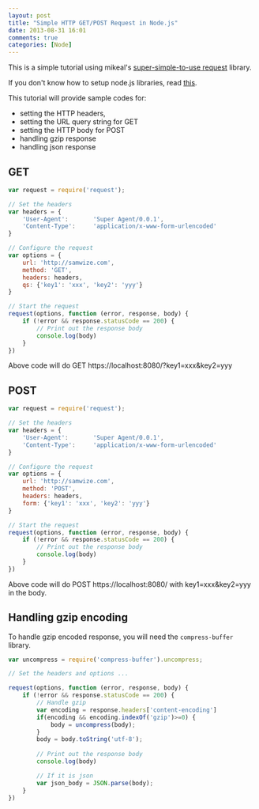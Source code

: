```yaml
---
layout: post
title: "Simple HTTP GET/POST Request in Node.js"
date: 2013-08-31 16:01
comments: true
categories: [Node]
---
```


This is a simple tutorial using mikeal's [super-simple-to-use request](https://github.com/mikeal/request) library.

<!-- more -->

If you don't know how to setup node.js libraries, read [this](/2013/08/29/getting-started-with-node-dot-js-scripting/).

This tutorial will provide sample codes for:

- setting the HTTP headers, 
- setting the URL query string for GET
- setting the HTTP body for POST
- handling gzip response
- handling json response


## GET ##

```js
var request = require('request');

// Set the headers
var headers = {
    'User-Agent':       'Super Agent/0.0.1',
    'Content-Type':     'application/x-www-form-urlencoded'
}

// Configure the request
var options = {
    url: 'http://samwize.com',
    method: 'GET',
    headers: headers,
    qs: {'key1': 'xxx', 'key2': 'yyy'}
}

// Start the request
request(options, function (error, response, body) {
    if (!error && response.statusCode == 200) {
        // Print out the response body
        console.log(body)
    }
})
```

Above code will do GET https://localhost:8080/?key1=xxx&key2=yyy


## POST ##

```js
var request = require('request');

// Set the headers
var headers = {
    'User-Agent':       'Super Agent/0.0.1',
    'Content-Type':     'application/x-www-form-urlencoded'
}

// Configure the request
var options = {
    url: 'http://samwize.com',
    method: 'POST',
    headers: headers,
    form: {'key1': 'xxx', 'key2': 'yyy'}
}

// Start the request
request(options, function (error, response, body) {
    if (!error && response.statusCode == 200) {
        // Print out the response body
        console.log(body)
    }
})
```

Above code will do POST https://localhost:8080/ with key1=xxx&key2=yyy in the body.


## Handling gzip encoding

To handle gzip encoded response, you will need the `compress-buffer` library.

```js
var uncompress = require('compress-buffer').uncompress;

// Set the headers and options ...

request(options, function (error, response, body) {
    if (!error && response.statusCode == 200) {
        // Handle gzip
        var encoding = response.headers['content-encoding']
        if(encoding && encoding.indexOf('gzip')>=0) {
            body = uncompress(body);
        }
        body = body.toString('utf-8');
        
        // Print out the response body
        console.log(body)

        // If it is json
        var json_body = JSON.parse(body);
    }
})
```
